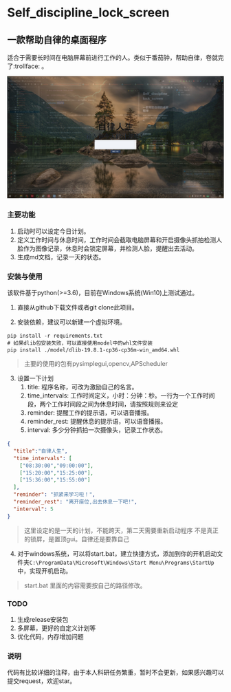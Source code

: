 # Self_discipline_lock_screen

## 一款帮助自律的桌面程序

适合于需要长时间在电脑屏幕前进行工作的人。类似于番茄钟，帮助自律，卷就完了:trollface: 。

![项目](./self_discipline_lock_screen/2022-01-06_161607.jpg)

### 主要功能

1. 启动时可以设定今日计划。
2. 定义工作时间与休息时间，工作时间会截取电脑屏幕和开启摄像头抓拍检测人脸作为图像记录，休息时会锁定屏幕，并检测人脸，提醒出去活动。
3. 生成md文档，记录一天的状态。

### 安装与使用

该软件基于python(>=3.6)，目前在Windows系统(Win10)上测试通过。

1. 直接从github下载文件或者git clone此项目。

2. 安装依赖，建议可以新建一个虚拟环境。
```
pip install -r requirements.txt
# 如果dlib包安装失败，可以直接使用model中的whl文件安装
pip install ./model/dlib-19.8.1-cp36-cp36m-win_amd64.whl
```
> 主要的使用的包有pysimplegui,opencv,APScheduler

3. 设置一下计划
   1. title: 程序名称，可改为激励自己的名言。
   2. time_intervals: 工作时间定义，小时：分钟：秒。一行为一个工作时间段，两个工作时间段之间为休息时间，请按照规则来设定
   3. reminder: 提醒工作的提示语，可以语音播报。
   4. reminder_rest: 提醒休息的提示语，可以语音播报。
   5. interval: 多少分钟抓拍一次摄像头，记录工作状态。
```json
{
  "title":"自律人生",
  "time_intervals": [
    ["08:30:00","09:00:00"],
    ["15:20:00","15:25:00"],
    ["15:36:00","15:55:00"]
  ],
  "reminder": "抓紧来学习啦！",
  "reminder_rest": "离开座位,出去休息一下吧!",
  "interval": 5
}


```
> 这里设定的是一天的计划，不能跨天，第二天需要重新启动程序
> 不是真正的锁屏，是置顶gui。自律还是要靠自己

4. 对于windows系统，可以将start.bat，建立快捷方式，添加到你的开机启动文件夹`C:\ProgramData\Microsoft\Windows\Start Menu\Programs\StartUp`中，实现开机启动。
> start.bat 里面的内容需要按自己的路径修改。

### TODO
1. 生成release安装包
2. 多屏幕，更好的自定义计划等
3. 优化代码，内存增加问题

### 说明
代码有比较详细的注释，由于本人科研任务繁重，暂时不会更新，如果感兴趣可以提交request，欢迎star。

